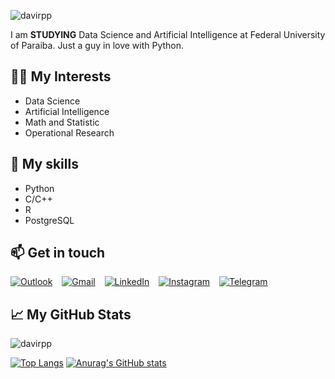 ![davirpp](https://i.imgur.com/8OB5kj8.png)  

I am **STUDYING** Data Science and Artificial Intelligence at Federal University of Paraiba. Just a guy in love with Python.

## 🙋‍♂️ My Interests
* Data Science
* Artificial Intelligence
* Math and Statistic
* Operational Research

## 💪 My skills
* Python
* C/C++
* R
* PostgreSQL

## 📫 Get in touch
[![Outlook](https://imgur.com/ffeGI3B.png)](mailto:davirpp@hotmail.com) &ensp;
[![Gmail](https://imgur.com/RpheCdT.png)](mailto:davirpp.ds@gmail.com) &ensp;
[![LinkedIn](https://i.imgur.com/rgMtwhO.png)](https://www.linkedin.com/in/davirpp) &ensp;
[![Instagram](https://imgur.com/vTLXp4I.png)](https://instagram.com/davirpp) &ensp;
[![Telegram](https://imgur.com/UtqC4ks.png)](https://t.me/Davirpp) &ensp;


## &#x1f4c8; My GitHub Stats

<p align="left"> <img src="https://komarev.com/ghpvc/?username=davirpp&label=Profile%20views&color=0e75b6&style=flat" alt="davirpp" /> </p>

[![Top Langs](https://github-readme-stats.vercel.app/api/top-langs/?username=davirpp&layout=compact&theme=algolia&icon_color=fb8b28)](https://github.com/anuraghazra/github-readme-stats)
[![Anurag's GitHub stats](https://github-readme-stats.vercel.app/api?username=davirpp&hide=contribs,issues&show_icons=true&theme=algolia&icon_color=fb8b28&include_all_commits=true)](https://github.com/anuraghazra/github-readme-stats)
